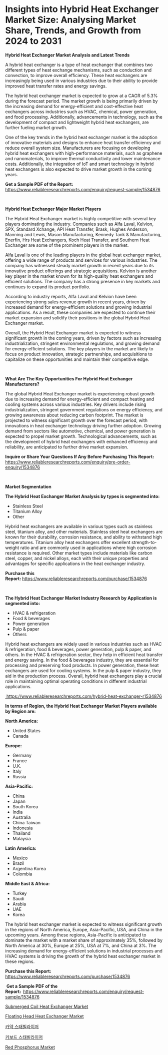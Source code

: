 <p><h1>Insights into Hybrid Heat Exchanger Market Size: Analysing Market Share, Trends, and Growth from 2024 to 2031</h1></p><p><strong>Hybrid Heat Exchanger Market Analysis and Latest Trends</strong></p>
<p><p>A hybrid heat exchanger is a type of heat exchanger that combines two different types of heat exchange mechanisms, such as conduction and convection, to improve overall efficiency. These heat exchangers are increasingly being used in various industries due to their ability to provide improved heat transfer rates and energy savings.</p><p>The hybrid heat exchanger market is expected to grow at a CAGR of 5.3% during the forecast period. The market growth is being primarily driven by the increasing demand for energy-efficient and cost-effective heat exchangers across industries such as HVAC, chemical, power generation, and food processing. Additionally, advancements in technology, such as the development of compact and lightweight hybrid heat exchangers, are further fueling market growth.</p><p>One of the key trends in the hybrid heat exchanger market is the adoption of innovative materials and designs to enhance heat transfer efficiency and reduce overall system size. Manufacturers are focusing on developing hybrid heat exchangers with high-performance materials, such as graphene and nanomaterials, to improve thermal conductivity and lower maintenance costs. Additionally, the integration of IoT and smart technology in hybrid heat exchangers is also expected to drive market growth in the coming years.</p></p>
<p><strong>Get a Sample PDF of the Report:&nbsp;</strong> <a href="https://www.reliableresearchreports.com/enquiry/request-sample/1534876">https://www.reliableresearchreports.com/enquiry/request-sample/1534876</a></p>
<p>&nbsp;</p>
<p><strong>Hybrid Heat Exchanger Major Market Players</strong></p>
<p><p>The Hybrid Heat Exchanger market is highly competitive with several key players dominating the industry. Companies such as Alfa Laval, Kelvion, SPX, Standard Xchange, API Heat Transfer, Brask, Hughes Anderson, Manning and Lewis, Mason Manufacturing, Kennedy Tank & Manufacturing, Enerfin, Hrs Heat Exchangers, Koch Heat Transfer, and Southern Heat Exchanger are some of the prominent players in the market.</p><p>Alfa Laval is one of the leading players in the global heat exchanger market, offering a wide range of products and services for various industries. The company has witnessed steady market growth in recent years due to its innovative product offerings and strategic acquisitions. Kelvion is another key player in the market known for its high-quality heat exchangers and efficient solutions. The company has a strong presence in key markets and continues to expand its product portfolio.</p><p>According to industry reports, Alfa Laval and Kelvion have been experiencing strong sales revenue growth in recent years, driven by increased demand for energy-efficient solutions and growing industrial applications. As a result, these companies are expected to continue their market expansion and solidify their positions in the global Hybrid Heat Exchanger market.</p><p>Overall, the Hybrid Heat Exchanger market is expected to witness significant growth in the coming years, driven by factors such as increasing industrialization, stringent environmental regulations, and growing demand for energy-efficient solutions. The key players in the market are likely to focus on product innovation, strategic partnerships, and acquisitions to capitalize on these opportunities and maintain their competitive edge.</p></p>
<p>&nbsp;</p>
<p><strong>What Are The Key Opportunities For Hybrid Heat Exchanger Manufacturers?</strong></p>
<p><p>The global Hybrid Heat Exchanger market is experiencing robust growth due to increasing demand for energy-efficient and compact heating and cooling systems across various industries. Key drivers include rising industrialization, stringent government regulations on energy efficiency, and growing awareness about reducing carbon footprint. The market is projected to witness significant growth over the forecast period, with innovations in heat exchanger technology driving further adoption. Growing demand from sectors like automotive, chemical, and power generation is expected to propel market growth. Technological advancements, such as the development of hybrid heat exchangers with enhanced efficiency and reliability, are anticipated to further drive market expansion.</p></p>
<p><strong>Inquire or Share Your Questions If Any Before Purchasing This Report:</strong> <a href="https://www.reliableresearchreports.com/enquiry/pre-order-enquiry/1534876">https://www.reliableresearchreports.com/enquiry/pre-order-enquiry/1534876</a></p>
<p>&nbsp;</p>
<p><strong>Market Segmentation</strong></p>
<p><strong>The Hybrid Heat Exchanger Market Analysis by types is segmented into:</strong></p>
<p><ul><li>Stainless Steel</li><li>Titanium Alloy</li><li>Other</li></ul></p>
<p><p>Hybrid heat exchangers are available in various types such as stainless steel, titanium alloy, and other materials. Stainless steel heat exchangers are known for their durability, corrosion resistance, and ability to withstand high temperatures. Titanium alloy heat exchangers offer excellent strength-to-weight ratio and are commonly used in applications where high corrosion resistance is required. Other market types include materials like carbon steel, copper, and nickel alloys, each with their unique properties and advantages for specific applications in the heat exchanger industry.</p></p>
<p><strong>Purchase this Report:&nbsp;</strong><a href="https://www.reliableresearchreports.com/purchase/1534876">https://www.reliableresearchreports.com/purchase/1534876</a></p>
<p>&nbsp;</p>
<p><strong>The Hybrid Heat Exchanger Market Industry Research by Application is segmented into:</strong></p>
<p><ul><li>HVAC & refrigeration</li><li>Food & beverages</li><li>Power generation</li><li>Pulp & paper</li><li>Others</li></ul></p>
<p><p>Hybrid heat exchangers are widely used in various industries such as HVAC & refrigeration, food & beverages, power generation, pulp & paper, and others. In the HVAC & refrigeration sector, they help in efficient heat transfer and energy saving. In the food & beverages industry, they are essential for processing and preserving food products. In power generation, these heat exchangers are used for cooling systems. In the pulp & paper industry, they aid in the production process. Overall, hybrid heat exchangers play a crucial role in maintaining optimal operating conditions in different industrial applications.</p></p>
<p><a href="https://www.reliableresearchreports.com/hybrid-heat-exchanger-r1534876">&nbsp;https://www.reliableresearchreports.com/hybrid-heat-exchanger-r1534876</a></p>
<p><strong>In terms of Region, the Hybrid Heat Exchanger Market Players available by Region are:</strong></p>
<p>
    <p> <strong> North America: </strong>
        <ul>
            <li>United States</li>
            <li>Canada</li>
        </ul>
        </p> 
    <p> <strong> Europe: </strong>
        <ul>
            <li>Germany</li>
            <li>France</li>
            <li>U.K.</li>
            <li>Italy</li>
            <li>Russia</li>
        </ul>
        </p> 
    <p> <strong> Asia-Pacific: </strong>
        <ul>
            <li>China</li>
            <li>Japan</li>
            <li>South Korea</li>
            <li>India</li>
            <li>Australia</li>
            <li>China Taiwan</li>
            <li>Indonesia</li>
            <li>Thailand</li>
            <li>Malaysia</li>
        </ul>
        </p> 
    <p> <strong> Latin America: </strong>
        <ul>
            <li>Mexico</li>
            <li>Brazil</li>
            <li>Argentina Korea</li>
            <li>Colombia</li>
        </ul>
        </p> 
    <p> <strong> Middle East & Africa: </strong>
        <ul>
            <li>Turkey</li>
            <li>Saudi</li>
            <li>Arabia</li>
            <li>UAE</li>
            <li>Korea</li>
        </ul>
    </p>
    </p>
<p><p>The hybrid heat exchanger market is expected to witness significant growth in the regions of North America, Europe, Asia-Pacific, USA, and China in the upcoming years. Among these regions, Asia-Pacific is anticipated to dominate the market with a market share of approximately 35%, followed by North America at 30%, Europe at 25%, USA at 7%, and China at 3%. The increasing demand for energy-efficient solutions in industrial processes and HVAC systems is driving the growth of the hybrid heat exchanger market in these regions.</p></p>
<p><strong>Purchase this Report: </strong><a href="https://www.reliableresearchreports.com/purchase/1534876">https://www.reliableresearchreports.com/purchase/1534876</a></p>
<p>&nbsp;<strong>Get a Sample PDF of the Report:&nbsp;&nbsp;</strong><a href="https://www.reliableresearchreports.com/enquiry/request-sample/1534876">https://www.reliableresearchreports.com/enquiry/request-sample/1534876</a></p>
<p><strong></strong></p>
<p><p><a href="https://github.com/sonuprakash1/Market-Research-Report-List-2/blob/main/submerged-coil-heat-exchanger-market.md">Submerged Coil Heat Exchanger Market</a></p><p><a href="https://github.com/jhcraigie/Market-Research-Report-List-3/blob/main/floating-head-heat-exchanger-market.md">Floating Head Heat Exchanger Market</a></p><p><a href="https://github.com/vsn7qpua81q/Market-Research-Report-List-1/blob/main/920234526403.md">카약 스태빌라이저</a></p><p><a href="https://github.com/trmesnao7959541/Market-Research-Report-List-1/blob/main/730914426402.md">키보드 스태빌라이저</a></p><p><a href="https://issuu.com/reportprime-2/docs/red-phosphorus-market-size-2030.pptx">Red Phosphorus Market</a></p></p>